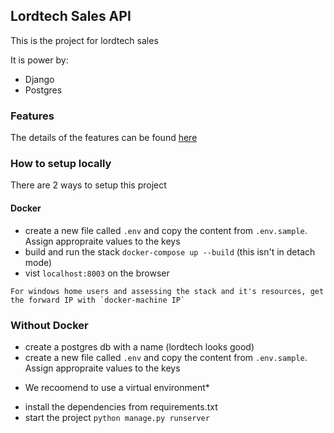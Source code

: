 ## Lordtech Sales API
This is the project for lordtech sales

It is power by:
- Django
- Postgres

### Features
The details of the features can be found [here](APIDOC.md)

### How to setup locally
There are 2 ways to setup this project

#### Docker
- create a new file called `.env` and copy the content from `.env.sample`. Assign appropraite values to the keys
- build and run the stack `docker-compose up --build` (this isn't in detach mode)
- vist `localhost:8003` on the browser
```
For windows home users and assessing the stack and it's resources, get the forward IP with `docker-machine IP`
```

### Without Docker
- create a postgres db with a name (lordtech looks good)
- create a new file called `.env` and copy the content from `.env.sample`. Assign appropraite values to the keys
* We recoomend to use a virtual environment*
- install the dependencies from requirements.txt
- start the project `python manage.py runserver`





